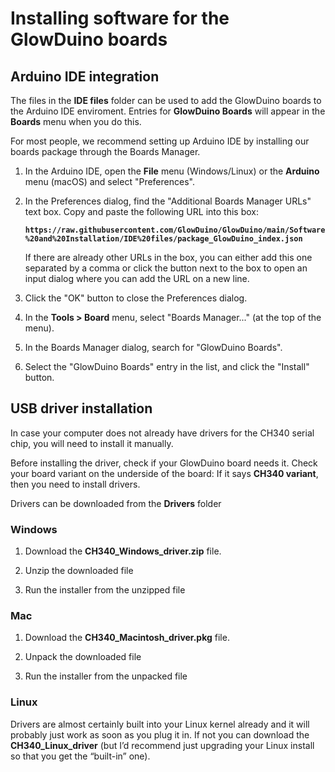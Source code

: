 # Installing software for the GlowDuino boards

## Arduino IDE integration

The files in the **IDE files** folder can be used to add the GlowDuino boards to the Arduino IDE enviroment.
Entries for **GlowDuino Boards** will appear in the **Boards** menu
when you do this.

For most people, we recommend setting up Arduino IDE by
installing our boards package through the Boards Manager.

1.  In the Arduino IDE, open the **File** menu (Windows/Linux) or the
    **Arduino** menu (macOS) and select "Preferences".

2.  In the Preferences dialog, find the "Additional Boards Manager URLs" text
    box. Copy and paste the following URL into this box:

    **`https://raw.githubusercontent.com/GlowDuino/GlowDuino/main/Software%20and%20Installation/IDE%20files/package_GlowDuino_index.json`**

    If there are already other URLs in the box, you can either add this one
    separated by a comma or click the button next to the box to open an input
    dialog where you can add the URL on a new line.

3.  Click the "OK" button to close the Preferences dialog.

4.  In the **Tools > Board** menu, select "Boards Manager..." (at the top of the
    menu).

5.  In the Boards Manager dialog, search for "GlowDuino Boards".

6.  Select the "GlowDuino Boards" entry in the list, and click the
    "Install" button.
	
## USB driver installation

In case your computer does not already have drivers for the CH340 serial chip, you will need to
install it manually.

Before installing the driver, check if your GlowDuino board needs it. Check your board variant
on the underside of the board: If it says **CH340 variant**, then you need to install drivers.

Drivers can be downloaded from the **Drivers** folder

### Windows

1.  Download the **CH340_Windows_driver.zip** file.

2.  Unzip the downloaded file

3.  Run the installer from the unzipped file

### Mac

1.  Download the **CH340_Macintosh_driver.pkg** file.

2.  Unpack the downloaded file

3.  Run the installer from the unpacked file

### Linux

Drivers are almost certainly built into your Linux kernel already and it will probably just work
as soon as you plug it in.  If not you can download the **CH340_Linux_driver** (but I’d recommend
just upgrading your Linux install so that you get the  “built-in” one).
